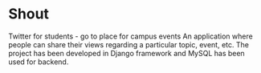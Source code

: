 # Shout
Twitter for students - go to place for campus events
An application where people can share their views regarding a particular topic, event, etc. The project has been developed in Django framework and MySQL has been used for backend.
